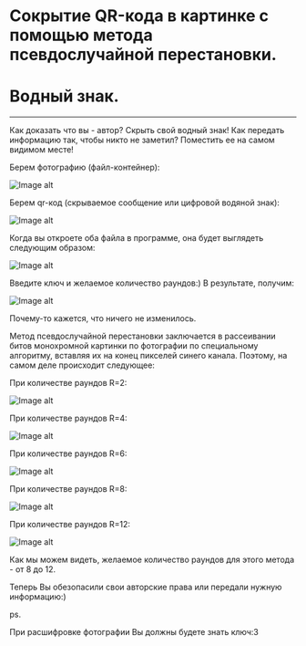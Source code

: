 # Сокрытие QR-кода в картинке c помощью метода псевдослучайной перестановки. 
# Водный знак. 
---
Как доказать что вы - автор? Скрыть свой водный знак!
Как передать информацию так, чтобы никто не заметил? Поместить ее на самом видимом месте!

Берем фотографию (файл-контейнер): 

![Image alt](https://github.com/anyonepaw/study/blob/master/foxy.bmp)

Берем qr-код (скрываемое сообщение или цифровой водяной знак):

![Image alt](https://github.com/anyonepaw/study/blob/master/qr.bmp)

Когда вы откроете оба файла в программе, она будет выглядеть следующим образом:

![Image alt](https://github.com/anyonepaw/study/blob/master/GUI.png)

Введите ключ и желаемое количество раундов:) В результате, получим:

![Image alt](https://github.com/anyonepaw/study/blob/master/result.png)

Почему-то кажется, что ничего не изменилось.

Метод псевдослучайной перестановки заключается в рассеивании битов монохромной картинки по фотографии по специальному алгоритму, вставляя их на конец пикселей синего канала. Поэтому, на самом деле происходит следующее:

При количестве раундов R=2:

![Image alt](https://github.com/anyonepaw/study/blob/master/2.png)

При количестве раундов R=4:

![Image alt](https://github.com/anyonepaw/study/blob/master/4.png)

При количестве раундов R=6:

![Image alt](https://github.com/anyonepaw/study/blob/master/6.png)

При количестве раундов R=8:

![Image alt](https://github.com/anyonepaw/study/blob/master/8.png)

При количестве раундов R=12:

![Image alt](https://github.com/anyonepaw/study/blob/master/12.png)

Как мы можем видеть, желаемое количество раундов для этого метода - от 8 до 12. 

Теперь Вы обезопасили свои авторские права или передали нужную информацию:)

ps.

При расшифровке фотографии Вы должны будете знать ключ:З
